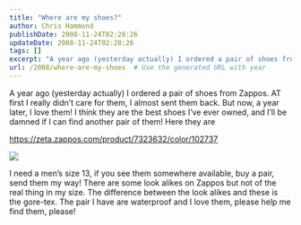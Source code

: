 ```yaml
---
title: "Where are my shoes?"
author: Chris Hammond
publishDate: 2008-11-24T02:28:26
updateDate: 2008-11-24T02:28:26
tags: []
excerpt: "A year ago (yesterday actually) I ordered a pair of shoes from Zappos. AT first I really didn’t care for them, I almost sent them back. But now, a year later, I love them! I think they are the best shoes I’ve ever owned, and I’ll be damned if I can find another pair of them! Here they are  https://zeta.zappos.com/product/7323632/color/102737     I need a men’s size 13, if you see them somewhere available, buy a pair, send them my way! There are some look alikes on Zappos but not of the real thing in my size. The difference between the look alikes and these is the gore-tex. The pair I have are waterproof and I love them, please help me find them, please!"
url: /2008/where-are-my-shoes  # Use the generated URL with year
---
```

<p>A year ago (yesterday actually) I ordered a pair of shoes from Zappos. AT first I really didn’t care for them, I almost sent them back. But now, a year later, I love them! I think they are the best shoes I’ve ever owned, and I’ll be damned if I can find another pair of them! Here they are</p>  <p><a title="https://zeta.zappos.com/product/7323632/color/102737" href="https://zeta.zappos.com/product/7323632/color/102737">https://zeta.zappos.com/product/7323632/color/102737</a></p>  <p><img src="https://www.zappos.com/images/732/7323632/7769-430030-d.jpg" /> </p>  <p>I need a men’s size 13, if you see them somewhere available, buy a pair, send them my way! There are some look alikes on Zappos but not of the real thing in my size. The difference between the look alikes and these is the gore-tex. The pair I have are waterproof and I love them, please help me find them, please!</p>

